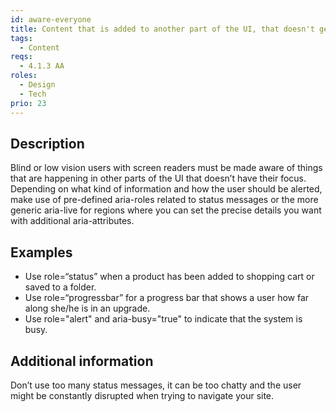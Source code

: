 ```yaml
---
id: aware-everyone
title: Content that is added to another part of the UI, that doesn't get focus, must be made aware for everyone
tags:
  - Content
reqs:
  - 4.1.3 AA
roles:
  - Design
  - Tech
prio: 23
---
```


## Description

Blind or low vision users with screen readers must be made aware of things that are happening in other parts of the UI that doesn’t have their focus. Depending on what kind of information and how the user should be alerted, make use of pre-defined aria-roles related to status messages or the more generic aria-live for regions where you can set the precise details you want with additional aria-attributes.

## Examples

- Use role=“status” when a product has been added to shopping cart or saved to a folder.
- Use role=“progressbar” for a progress bar that shows a user how far along she/he is in an upgrade.
- Use role="alert" and aria-busy="true" to indicate that the system is busy.

## Additional information

Don’t use too many status messages, it can be too chatty and the user might be constantly disrupted when trying to navigate your site.
